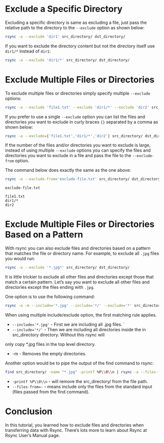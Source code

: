# Exclude a Specific Directory

Excluding a specific directory is same as excluding a file, just pass the relative path to the directory to the `--exclude` option as shown below:

```bash
rsync -a --exclude 'dir1' src_directory/ dst_directory/
```

If you want to exclude the directory content but not the directory itself use `dir1/*` instead of `dir1`:

```bash
rsync -a --exclude 'dir1/*' src_directory/ dst_directory/
```

# Exclude Multiple Files or Directories

To exclude multiple files or directories simply specify multiple `--exclude` options:

```bash
rsync -a --exclude 'file1.txt' --exclude 'dir1/*' --exclude 'dir2' src_directory/ dst_directory/
```

If you prefer to use a single `--exclude` option you can list the files and directories you want to exclude in curly braces `{}` separated by a comma as shown below:

```bash
rsync -a --exclude={'file1.txt','dir1/*','dir2'} src_directory/ dst_directory/
```

If the number of the files and/or directories you want to exclude is large, instead of using multiple `--exclude` options you can specify the files and directories you want to exclude in a file and pass the file to the `--exclude-from` option.

The command below does exactly the same as the one above:

```bash
rsync -a --exclude-from='exclude-file.txt' src_directory/ dst_directory/
```

`exclude-file.txt`

```
file1.txt
dir1/*
dir2
```

# Exclude Multiple Files or Directories Based on a Pattern

With rsync you can also exclude files and directories based on a pattern that matches the file or directory name.
For example, to exclude all `.jpg` files you would run:

```bash
rsync -a --exclude '*.jpg*' src_directory/ dst_directory/
```


It is little trickier to exclude all other files and directories except those that match a certain pattern. Let’s say you want to exclude all other files and directories except the files ending with `.jpg`.

One option is to use the following command:


```bash
rsync -a -m --include='*.jpg' --include='*/' --exclude='*' src_directory/ dst_directory/
```

When using multiple include/exclude option, the first matching rule applies.

- `--include='*.jpg'` - First we are including all .jpg files.
`
-  `--include='*/'` - Then we are including all directories inside the in src_directory directory. Without this rsync will 

only copy *.jpg files in the top level directory.

- -m - Removes the empty directories.

Another option would be to pipe the output of the find command to rsync:

```bash
find src_directory/ -name "*.jpg" -printf %P\\0\\n | rsync -a --files-from=- src_directory/ dst_directory/
```

- `-printf %P\\0\\n` - will remove the src_directory/ from the file path.
- `--files-from=-` - means include only the files from the standard input (files passed from the find command).

# Conclusion
In this tutorial, you learned how to exclude files and directories when transferring data with Rsync. There’s lots more to learn about Rsync at Rsync User’s Manual page.
